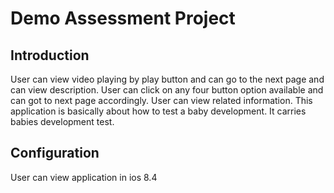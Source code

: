 <h1>Demo Assessment Project</h1>

<h2>Introduction</h2>

User can view video playing by play button and can go to the next page and can view description.
User can click on any four button option available and can got to next page accordingly.
User can view related information.
This application is basically about how to test a baby development. It carries babies development test.

<h2>Configuration</h2>

User can view application in ios 8.4

